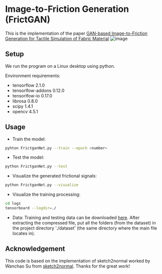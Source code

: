 # Image-to-Friction Generation (FrictGAN)

This is the implementation of the paper [GAN-based Image-to-Friction Generation for Tactile Simulation of Fabric Material](https://github.com/shaoyuca)
![image](https://github.com/shaoyuca/Image-to-Friction-Generation/blob/main/dataset/img.png)

## Setup

We run the program on a Linux desktop using python.

Environment requirements: 

- tensorflow 2.1.0  
- tensorlfow-addons 0.12.0  
- tensorlfow-io 0.17.0  
- librosa 0.8.0  
- scipy 1.4.1  
- opencv 4.5.1  

## Usage

- Train the model:
```bash
pyhton FrictganNet.py --train --epoch <number>
```

- Test the model:
```bash
python FrictganNet.py --test
```

- Visualize the generated frictional signals:
```bash
python FrictganNet.py --visualize
```

- Visualize the training processing:
```bash
cd logs
tensorboard --logdir=./
```

- Data: Training and testing data can be downloaded [here](https://drive.google.com/drive/folders/1ZA7aDgw1AYa85aXPJWPKKvTodIKZU97B?usp=sharing). After extracting the compressed file, put all the folders (from the dataset) in the project directory './dataset' (the same directory where the main file locates in).


## Acknowledgement
This code is based on the implementation of sketch2normal worked by Wanchao Su from [sketch2normal](https://github.com/Ansire/sketch2normal). Thanks for the great work!
